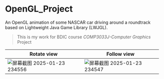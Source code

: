 # OpenGL_Project
An OpenGL animation of some NASCAR car driving around a roundtrack based on Lightweight Java Game Library (LWJGL).
>This is my work for BDIC course *COMP3033J-Computer Graphics* Project
>
| Rotate view | Follow view |
| ----------- | ----------- |
| ![屏幕截图 2025-01-23 234556](https://github.com/user-attachments/assets/52359f45-aec5-4f97-8cdc-31e61f941d6a) | ![屏幕截图 2025-01-23 234547](https://github.com/user-attachments/assets/5a95640b-5cd9-4b8d-81eb-88f0fce14c3f) |


